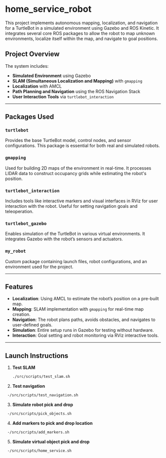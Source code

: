 # home_service_robot

This project implements autonomous mapping, localization, and navigation for a TurtleBot in a simulated environment using Gazebo and ROS Kinetic. It integrates several core ROS packages to allow the robot to map unknown environments, localize itself within the map, and navigate to goal positions.

## Project Overview

The system includes:

- **Simulated Environment** using Gazebo
- **SLAM (Simultaneous Localization and Mapping)** with `gmapping`
- **Localization** with AMCL
- **Path Planning and Navigation** using the ROS Navigation Stack
- **User Interaction Tools** via `turtlebot_interaction`

---

## Packages Used

### `turtlebot`
Provides the base TurtleBot model, control nodes, and sensor configurations. This package is essential for both real and simulated robots.

### `gmapping`
Used for building 2D maps of the environment in real-time. It processes LIDAR data to construct occupancy grids while estimating the robot's position.

###  `turtlebot_interaction`
Includes tools like interactive markers and visual interfaces in RViz for user interaction with the robot. Useful for setting navigation goals and teleoperation.

###  `turtlebot_gazebo`
Enables simulation of the TurtleBot in various virtual environments. It integrates Gazebo with the robot’s sensors and actuators.

### `my_robot`
Custom package containing launch files, robot configurations, and an environment used for the project.

---

## Features

- **Localization**: Using AMCL to estimate the robot’s position on a pre-built map.
- **Mapping**: SLAM implementation with `gmapping` for real-time map creation.
- **Navigation**: The robot plans paths, avoids obstacles, and navigates to user-defined goals.
- **Simulation**: Entire setup runs in Gazebo for testing without hardware.
- **Interaction**: Goal setting and robot monitoring via RViz interactive tools.

---

## Launch Instructions

1. **Test SLAM**
   ```bash
   ./src/scripts/test_slam.sh
   ```

2. **Test navigation**
  ```bash
   -/src/scripts/test_navigation.sh
  ```
3. **Simulate robot pick and drop**
  ```bash
   -/src/scripts/pick_objects.sh
  ```
4. **Add markers to pick and drop location**
  ```bash
   -/src/scripts/add_markers.sh
  ```
5. **Simulate virtual object pick and drop**
  ```bash
   -/src/scripts/home_service.sh
  ```



